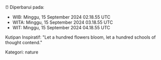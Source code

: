 ⏰ Diperbarui pada:
- WIB: Minggu, 15 September 2024 02.18.55 UTC
- WITA: Minggu, 15 September 2024 03.18.55 UTC
- WIT: Minggu, 15 September 2024 04.18.55 UTC

Kutipan Inspiratif:
"Let a hundred flowers bloom, let a hundred schools of thought contend."


Kategori: nature

